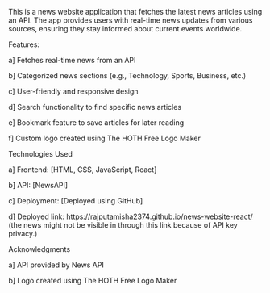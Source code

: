 This is a news website application that fetches the latest news articles using an API. The app provides users with real-time news updates from various sources, ensuring they stay informed about current events worldwide.

Features:

a] Fetches real-time news from an API

b] Categorized news sections (e.g., Technology, Sports, Business, etc.)

c] User-friendly and responsive design

d] Search functionality to find specific news articles

e] Bookmark feature to save articles for later reading

f] Custom logo created using The HOTH Free Logo Maker


Technologies Used

a] Frontend: [HTML, CSS, JavaScript, React]

b] API: [NewsAPI]

c] Deployment: [Deployed using GitHub]

d] Deployed link: https://rajputamisha2374.github.io/news-website-react/
(the news might not be visible in through this link because of API key privacy.)

Acknowledgments

a] API provided by News API

b] Logo created using The HOTH Free Logo Maker
